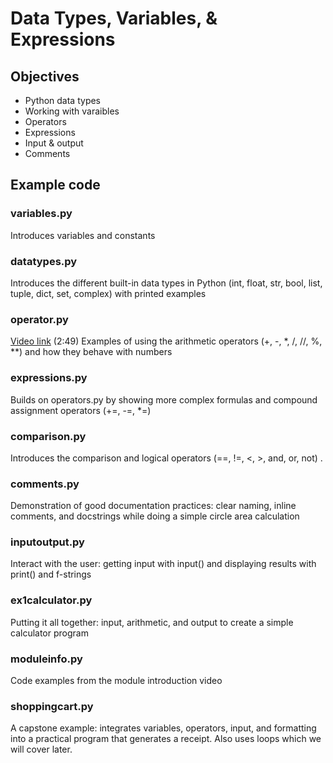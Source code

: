 # Data Types, Variables, & Expressions

## Objectives

- Python data types
- Working with varaibles
- Operators
- Expressions
- Input & output
- Comments

## Example code

### variables.py

Introduces variables and constants

### datatypes.py

Introduces the different built-in data types in Python (int, float, str, bool, list, tuple, dict, set, complex) with printed examples

### operator.py

[Video link](https://youtu.be/bKY3fD2wczA) (2:49) Examples of using the arithmetic operators (+, -, *, /, //, %, **) and how they behave with numbers

### expressions.py

Builds on operators.py by showing more complex formulas and compound assignment operators (+=, -=, *=)

### comparison.py

Introduces the comparison and logical operators (==, !=, <, >, and, or, not)
.

### comments.py

Demonstration of good documentation practices: clear naming, inline comments, and docstrings while doing a simple circle area calculation

### inputoutput.py

Interact with the user: getting input with input() and displaying results with print() and f-strings

### ex1calculator.py

Putting it all together: input, arithmetic, and output to create a simple calculator program

### moduleinfo.py

Code examples from the module introduction video

### shoppingcart.py

A capstone example: integrates variables, operators, input, and formatting into a practical program that generates a receipt.  Also uses loops which we will cover later.  
